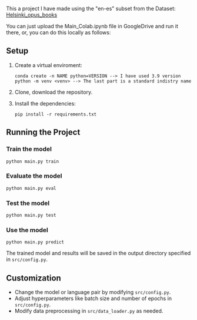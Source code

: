 This a project I have made using the "en-es" subset from the Dataset: [Helsinki_opus_books](https://huggingface.co/datasets/Helsinki-NLP/opus_books)

You can just upload the Main_Colab.ipynb file in GoogleDrive and run it there, or, you can do this locally as follows:

## Setup

1. Create a virtual enviroment:
    ```
    conda create -n NAME python=VERSION --> I have used 3.9 version
    python -m venv <venv> --> The last part is a standard indistry name
    ```  

2. Clone, download the repository.

3. Install the dependencies:
    ```
    pip install -r requirements.txt
    ```

## Running the Project

### Train the model
`python main.py train`

### Evaluate the model
`python main.py eval`

### Test the model
`python main.py test`

### Use the model
`python main.py predict`

The trained model and results will be saved in the output directory specified in `src/config.py`.

## Customization

- Change the model or language pair by modifying `src/config.py`.
- Adjust hyperparameters like batch size and number of epochs in `src/config.py`.
- Modify data preprocessing in `src/data_loader.py` as needed.
